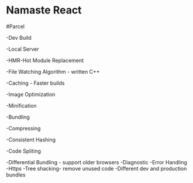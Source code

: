 # Namaste React

#Parcel

-Dev Build

-Local Server

-HMR-Hot Module Replacement

-File Watching Algorithm - written C++

-Caching - Faster builds

-Image Optimization

-Minification

-Bundling

-Compressing

-Consistent Hashing

-Code Spliting

-Differential Bundling - support older browsers
-Diagnostic
-Error Handling
-Https
-Tree shacking- remove unused code
-Different dev and production bundles


